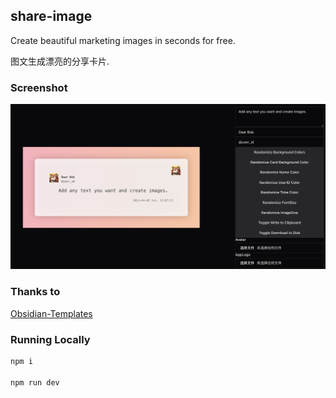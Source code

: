## share-image

Create beautiful marketing images in seconds for free.

图文生成漂亮的分享卡片.

### Screenshot

![share-image](./public/screenshot.png)

### Thanks to

[Obsidian-Templates](https://github.com/dmscode/Obsidian-Templates/blob/main/Docs/Templater/Generate-Tweet-Card.md)

### Running Locally

```bash
npm i

npm run dev
```